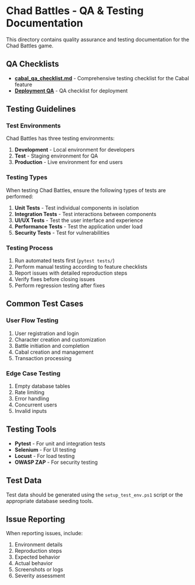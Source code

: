 # Chad Battles - QA & Testing Documentation

This directory contains quality assurance and testing documentation for the Chad Battles game.

## QA Checklists

- **[cabal_qa_checklist.md](./cabal_qa_checklist.md)** - Comprehensive testing checklist for the Cabal feature
- **[Deployment QA](../deployment/deployment_checklist.md)** - QA checklist for deployment

## Testing Guidelines

### Test Environments

Chad Battles has three testing environments:

1. **Development** - Local environment for developers
2. **Test** - Staging environment for QA
3. **Production** - Live environment for end users

### Testing Types

When testing Chad Battles, ensure the following types of tests are performed:

1. **Unit Tests** - Test individual components in isolation
2. **Integration Tests** - Test interactions between components
3. **UI/UX Tests** - Test the user interface and experience
4. **Performance Tests** - Test the application under load
5. **Security Tests** - Test for vulnerabilities

### Testing Process

1. Run automated tests first (`pytest tests/`)
2. Perform manual testing according to feature checklists
3. Report issues with detailed reproduction steps
4. Verify fixes before closing issues
5. Perform regression testing after fixes

## Common Test Cases

### User Flow Testing

1. User registration and login
2. Character creation and customization
3. Battle initiation and completion
4. Cabal creation and management
5. Transaction processing

### Edge Case Testing

1. Empty database tables
2. Rate limiting
3. Error handling
4. Concurrent users
5. Invalid inputs

## Testing Tools

- **Pytest** - For unit and integration tests
- **Selenium** - For UI testing
- **Locust** - For load testing
- **OWASP ZAP** - For security testing

## Test Data

Test data should be generated using the `setup_test_env.ps1` script or the appropriate database seeding tools.

## Issue Reporting

When reporting issues, include:

1. Environment details
2. Reproduction steps
3. Expected behavior
4. Actual behavior
5. Screenshots or logs
6. Severity assessment 